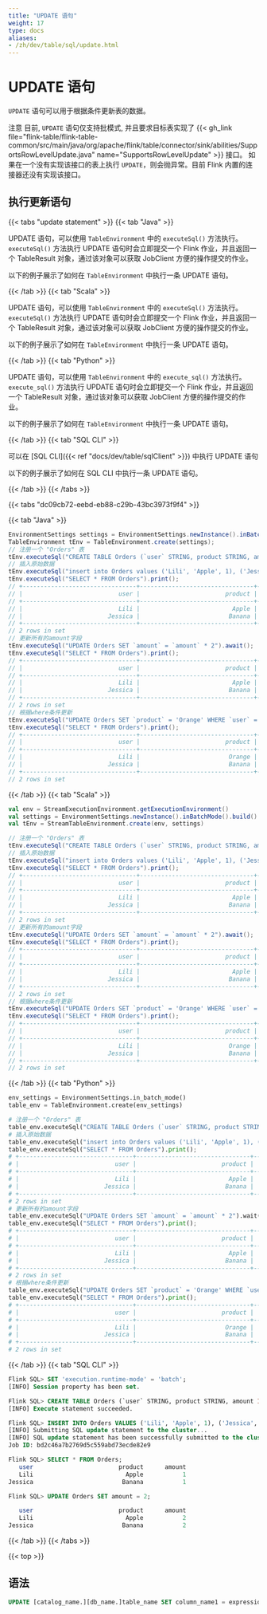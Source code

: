 ```yaml
---
title: "UPDATE 语句"
weight: 17
type: docs
aliases:
- /zh/dev/table/sql/update.html
---
```

<!--
Licensed to the Apache Software Foundation (ASF) under one
or more contributor license agreements.  See the NOTICE file
distributed with this work for additional information
regarding copyright ownership.  The ASF licenses this file
to you under the Apache License, Version 2.0 (the
"License"); you may not use this file except in compliance
with the License.  You may obtain a copy of the License at

  http://www.apache.org/licenses/LICENSE-2.0

Unless required by applicable law or agreed to in writing,
software distributed under the License is distributed on an
"AS IS" BASIS, WITHOUT WARRANTIES OR CONDITIONS OF ANY
KIND, either express or implied.  See the License for the
specific language governing permissions and limitations
under the License.
-->

# UPDATE 语句

`UPDATE` 语句可以用于根据条件更新表的数据。

<span class="label label-danger">注意</span> 目前, `UPDATE` 语句仅支持批模式, 并且要求目标表实现了 {{< gh_link file="flink-table/flink-table-common/src/main/java/org/apache/flink/table/connector/sink/abilities/SupportsRowLevelUpdate.java" name="SupportsRowLevelUpdate" >}} 接口。
如果在一个没有实现该接口的表上执行 `UPDATE`，则会抛异常。目前 Flink 内置的连接器还没有实现该接口。

## 执行更新语句

{{< tabs "update statement" >}}
{{< tab "Java" >}}

UPDATE 语句，可以使用 `TableEnvironment` 中的 `executeSql()` 方法执行。`executeSql()` 方法执行 UPDATE 语句时会立即提交一个 Flink 作业，并且返回一个 TableResult 对象，通过该对象可以获取 JobClient 方便的操作提交的作业。

以下的例子展示了如何在 `TableEnvironment` 中执行一条 UPDATE 语句。

{{< /tab >}}
{{< tab "Scala" >}}

UPDATE 语句，可以使用 `TableEnvironment` 中的 `executeSql()` 方法执行。`executeSql()` 方法执行 UPDATE 语句时会立即提交一个 Flink 作业，并且返回一个 TableResult 对象，通过该对象可以获取 JobClient 方便的操作提交的作业。

以下的例子展示了如何在 `TableEnvironment` 中执行一条 UPDATE 语句。

{{< /tab >}}
{{< tab "Python" >}}

UPDATE 语句，可以使用 `TableEnvironment` 中的 `execute_sql()` 方法执行。`execute_sql()` 方法执行 UPDATE 语句时会立即提交一个 Flink 作业，并且返回一个 TableResult 对象，通过该对象可以获取 JobClient 方便的操作提交的作业。

以下的例子展示了如何在 `TableEnvironment` 中执行一条 UPDATE 语句。

{{< /tab >}}
{{< tab "SQL CLI" >}}

可以在 [SQL CLI]({{< ref "docs/dev/table/sqlClient" >}}) 中执行 UPDATE 语句

以下的例子展示了如何在 SQL CLI 中执行一条 UPDATE 语句。

{{< /tab >}}
{{< /tabs >}}

{{< tabs "dc09cb72-eebd-eb88-c29b-43bc3973f9f4" >}}

{{< tab "Java" >}}
```java
EnvironmentSettings settings = EnvironmentSettings.newInstance().inBatchMode().build();
TableEnvironment tEnv = TableEnvironment.create(settings);
// 注册一个 "Orders" 表
tEnv.executeSql("CREATE TABLE Orders (`user` STRING, product STRING, amount INT) WITH (...)");
// 插入原始数据
tEnv.executeSql("insert into Orders values ('Lili', 'Apple', 1), ('Jessica', 'Banana', 1)").await();
tEnv.executeSql("SELECT * FROM Orders").print();
// +--------------------------------+--------------------------------+-------------+
// |                           user |                        product |      amount |
// +--------------------------------+--------------------------------+-------------+
// |                           Lili |                          Apple |           1 |
// |                        Jessica |                         Banana |           1 |
// +--------------------------------+--------------------------------+-------------+
// 2 rows in set
// 更新所有的amount字段
tEnv.executeSql("UPDATE Orders SET `amount` = `amount` * 2").await();
tEnv.executeSql("SELECT * FROM Orders").print();
// +--------------------------------+--------------------------------+-------------+
// |                           user |                        product |      amount |
// +--------------------------------+--------------------------------+-------------+
// |                           Lili |                          Apple |           2 |
// |                        Jessica |                         Banana |           2 |
// +--------------------------------+--------------------------------+-------------+
// 2 rows in set
// 根据where条件更新
tEnv.executeSql("UPDATE Orders SET `product` = 'Orange' WHERE `user` = 'Lili'").await();
tEnv.executeSql("SELECT * FROM Orders").print();
// +--------------------------------+--------------------------------+-------------+
// |                           user |                        product |      amount |
// +--------------------------------+--------------------------------+-------------+
// |                           Lili |                         Orange |           2 |
// |                        Jessica |                         Banana |           2 |
// +--------------------------------+--------------------------------+-------------+
// 2 rows in set
```
{{< /tab >}}
{{< tab "Scala" >}}
```scala
val env = StreamExecutionEnvironment.getExecutionEnvironment()
val settings = EnvironmentSettings.newInstance().inBatchMode().build()
val tEnv = StreamTableEnvironment.create(env, settings)

// 注册一个 "Orders" 表
tEnv.executeSql("CREATE TABLE Orders (`user` STRING, product STRING, amount INT) WITH (...)");
// 插入原始数据
tEnv.executeSql("insert into Orders values ('Lili', 'Apple', 1), ('Jessica', 'Banana', 1)").await();
tEnv.executeSql("SELECT * FROM Orders").print();
// +--------------------------------+--------------------------------+-------------+
// |                           user |                        product |      amount |
// +--------------------------------+--------------------------------+-------------+
// |                           Lili |                          Apple |           1 |
// |                        Jessica |                         Banana |           1 |
// +--------------------------------+--------------------------------+-------------+
// 2 rows in set
// 更新所有的amount字段
tEnv.executeSql("UPDATE Orders SET `amount` = `amount` * 2").await();
tEnv.executeSql("SELECT * FROM Orders").print();
// +--------------------------------+--------------------------------+-------------+
// |                           user |                        product |      amount |
// +--------------------------------+--------------------------------+-------------+
// |                           Lili |                          Apple |           2 |
// |                        Jessica |                         Banana |           2 |
// +--------------------------------+--------------------------------+-------------+
// 2 rows in set
// 根据where条件更新
tEnv.executeSql("UPDATE Orders SET `product` = 'Orange' WHERE `user` = 'Lili'").await();
tEnv.executeSql("SELECT * FROM Orders").print();
// +--------------------------------+--------------------------------+-------------+
// |                           user |                        product |      amount |
// +--------------------------------+--------------------------------+-------------+
// |                           Lili |                         Orange |           2 |
// |                        Jessica |                         Banana |           2 |
// +--------------------------------+--------------------------------+-------------+
// 2 rows in set
```
{{< /tab >}}
{{< tab "Python" >}}
```python
env_settings = EnvironmentSettings.in_batch_mode()
table_env = TableEnvironment.create(env_settings)

# 注册一个 "Orders" 表
table_env.executeSql("CREATE TABLE Orders (`user` STRING, product STRING, amount INT) WITH (...)");
# 插入原始数据
table_env.executeSql("insert into Orders values ('Lili', 'Apple', 1), ('Jessica', 'Banana', 1)").wait();
table_env.executeSql("SELECT * FROM Orders").print();
# +--------------------------------+--------------------------------+-------------+
# |                           user |                        product |      amount |
# +--------------------------------+--------------------------------+-------------+
# |                           Lili |                          Apple |           1 |
# |                        Jessica |                         Banana |           1 |
# +--------------------------------+--------------------------------+-------------+
# 2 rows in set
# 更新所有的amount字段
table_env.executeSql("UPDATE Orders SET `amount` = `amount` * 2").wait();
table_env.executeSql("SELECT * FROM Orders").print();
# +--------------------------------+--------------------------------+-------------+
# |                           user |                        product |      amount |
# +--------------------------------+--------------------------------+-------------+
# |                           Lili |                          Apple |           2 |
# |                        Jessica |                         Banana |           2 |
# +--------------------------------+--------------------------------+-------------+
# 2 rows in set
# 根据where条件更新
table_env.executeSql("UPDATE Orders SET `product` = 'Orange' WHERE `user` = 'Lili'").wait();
table_env.executeSql("SELECT * FROM Orders").print();
# +--------------------------------+--------------------------------+-------------+
# |                           user |                        product |      amount |
# +--------------------------------+--------------------------------+-------------+
# |                           Lili |                         Orange |           2 |
# |                        Jessica |                         Banana |           2 |
# +--------------------------------+--------------------------------+-------------+
# 2 rows in set
```
{{< /tab >}}
{{< tab "SQL CLI" >}}
```sql
Flink SQL> SET 'execution.runtime-mode' = 'batch';
[INFO] Session property has been set.

Flink SQL> CREATE TABLE Orders (`user` STRING, product STRING, amount INT) with (...);
[INFO] Execute statement succeeded.

Flink SQL> INSERT INTO Orders VALUES ('Lili', 'Apple', 1), ('Jessica', 'Banana', 1);
[INFO] Submitting SQL update statement to the cluster...
[INFO] SQL update statement has been successfully submitted to the cluster:
Job ID: bd2c46a7b2769d5c559abd73ecde82e9

Flink SQL> SELECT * FROM Orders;
   user                        product      amount
   Lili                          Apple           1
Jessica                         Banana           1

Flink SQL> UPDATE Orders SET amount = 2;

   user                        product      amount
   Lili                          Apple           2
Jessica                         Banana           2

```
{{< /tab >}}
{{< /tabs >}}

{{< top >}}

## 语法

```sql
UPDATE [catalog_name.][db_name.]table_name SET column_name1 = expression1 [, column_name2 = expression2, ...][ WHERE condition ]
```

